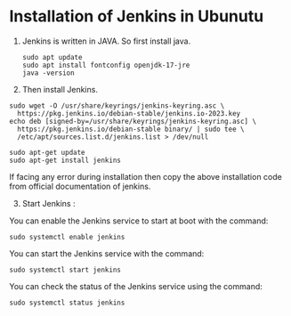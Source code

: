 # Installation of Jenkins in Ubunutu

1. Jenkins is written in JAVA. So first install java.
	```
	sudo apt update
	sudo apt install fontconfig openjdk-17-jre
	java -version
	```
2. Then install Jenkins.
	
```
sudo wget -O /usr/share/keyrings/jenkins-keyring.asc \
  https://pkg.jenkins.io/debian-stable/jenkins.io-2023.key
echo deb [signed-by=/usr/share/keyrings/jenkins-keyring.asc] \
  https://pkg.jenkins.io/debian-stable binary/ | sudo tee \
  /etc/apt/sources.list.d/jenkins.list > /dev/null
```
```
sudo apt-get update
sudo apt-get install jenkins
```

If facing any error during installation then copy the above installation code from official documentation of jenkins.

3. Start Jenkins :

You can enable the Jenkins service to start at boot with the command:

```
sudo systemctl enable jenkins
```

You can start the Jenkins service with the command:

```
sudo systemctl start jenkins
```

You can check the status of the Jenkins service using the command:

```
sudo systemctl status jenkins
```


